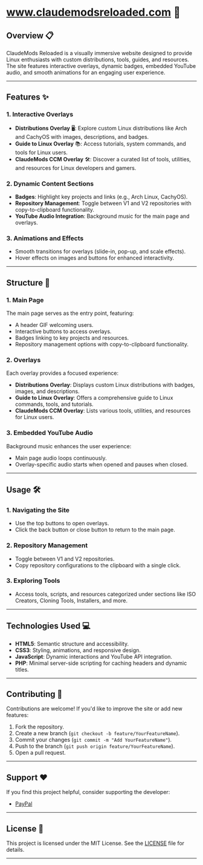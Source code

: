 


# www.claudemodsreloaded.com 🚀

## Overview 📋
ClaudeMods Reloaded is a visually immersive website designed to provide Linux enthusiasts with custom distributions, tools, guides, and resources. The site features interactive overlays, dynamic badges, embedded YouTube audio, and smooth animations for an engaging user experience.

---

## Features ✨

### 1. **Interactive Overlays**
- **Distributions Overlay** 🖥️: Explore custom Linux distributions like Arch and CachyOS with images, descriptions, and badges.
- **Guide to Linux Overlay** 📚: Access tutorials, system commands, and tools for Linux users.
- **ClaudeMods CCM Overlay** 🛠️: Discover a curated list of tools, utilities, and resources for Linux developers and gamers.

### 2. **Dynamic Content Sections**
- **Badges**: Highlight key projects and links (e.g., Arch Linux, CachyOS).
- **Repository Management**: Toggle between V1 and V2 repositories with copy-to-clipboard functionality.
- **YouTube Audio Integration**: Background music for the main page and overlays.

### 3. **Animations and Effects**
- Smooth transitions for overlays (slide-in, pop-up, and scale effects).
- Hover effects on images and buttons for enhanced interactivity.

---

## Structure 🧩

### 1. **Main Page**
The main page serves as the entry point, featuring:
- A header GIF welcoming users.
- Interactive buttons to access overlays.
- Badges linking to key projects and resources.
- Repository management options with copy-to-clipboard functionality.

### 2. **Overlays**
Each overlay provides a focused experience:
- **Distributions Overlay**: Displays custom Linux distributions with badges, images, and descriptions.
- **Guide to Linux Overlay**: Offers a comprehensive guide to Linux commands, tools, and tutorials.
- **ClaudeMods CCM Overlay**: Lists various tools, utilities, and resources for Linux users.

### 3. **Embedded YouTube Audio**
Background music enhances the user experience:
- Main page audio loops continuously.
- Overlay-specific audio starts when opened and pauses when closed.

---

## Usage 🛠️

### 1. **Navigating the Site**
- Use the top buttons to open overlays.
- Click the back button or close button to return to the main page.

### 2. **Repository Management**
- Toggle between V1 and V2 repositories.
- Copy repository configurations to the clipboard with a single click.

### 3. **Exploring Tools**
- Access tools, scripts, and resources categorized under sections like ISO Creators, Cloning Tools, Installers, and more.

---

## Technologies Used 💻

- **HTML5**: Semantic structure and accessibility.
- **CSS3**: Styling, animations, and responsive design.
- **JavaScript**: Dynamic interactions and YouTube API integration.
- **PHP**: Minimal server-side scripting for caching headers and dynamic titles.

---

## Contributing 🤝
Contributions are welcome! If you'd like to improve the site or add new features:
1. Fork the repository.
2. Create a new branch (`git checkout -b feature/YourFeatureName`).
3. Commit your changes (`git commit -m "Add YourFeatureName"`).
4. Push to the branch (`git push origin feature/YourFeatureName`).
5. Open a pull request.

---

## Support ❤️
If you find this project helpful, consider supporting the developer:
- [PayPal](https://www.paypal.com/paypalme/claudemods?country.x=GB&locale.x=en_GB)

---

## License 📜
This project is licensed under the MIT License. See the [LICENSE](LICENSE) file for details.

---
